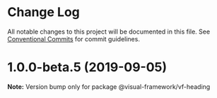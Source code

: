 # Change Log

All notable changes to this project will be documented in this file.
See [Conventional Commits](https://conventionalcommits.org) for commit guidelines.

# 1.0.0-beta.5 (2019-09-05)

**Note:** Version bump only for package @visual-framework/vf-heading
